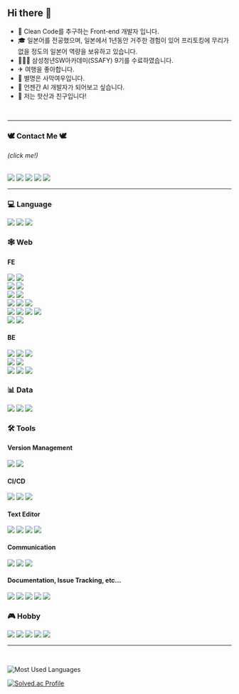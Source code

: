 ## Hi there 👋

- 🌱 Clean Code를 추구하는 Front-end 개발자 입니다.
- 🎓︎ 일본어를 전공했으며, 일본에서 1년동안 거주한 경험이 있어 프리토킹에 무리가 없을 정도의 일본어 역량을 보유하고 있습니다.
- 🧑🏻‍💻 삼성청년SW아카데미(SSAFY) 9기를 수료하였습니다.
- ✈ 여행을 좋아합니다.
- 🐾 별명은 사막여우입니다.
- 💭 언젠간 AI 개발자가 되어보고 싶습니다.
- 👬 저는 핫산과 친구입니다!

<br/>

---

### 🕊 Contact Me 🕊
###### (click me!)
<a href="https://www.linkedin.com/in/gijeong-shin-213666264" target="_blank"><img src="https://img.shields.io/badge/LinkedIn-0A66C2?style=flat-square&logo=linkedin&logoColor=white"/></a> <!-- LinkedIn -->
<a href="https://foxpolio.notion.site/Gi-Jeong-Shin-s-Portfolio-15f24350dccd421b8b226576c0aba588?pvs=4" target="_blank"><img src="https://img.shields.io/badge/Portfolio-000000?style=flat-square&logo=Notion&logoColor=white"/></a> <!-- Notion 마크 -->
<a href="https://467shin.tistory.com/" target="_blank"><img src="https://img.shields.io/badge/Tistory-ffffff?style=flat-square&logo=Tistory&logoColor=black"/></a>
<a href="https://www.instagram.com/467shin.ssafy/" target="_blank"><img src="https://img.shields.io/badge/Instagram-E4405F?style=flat-square&logo=Instagram&logoColor=white"/></a>
<a href="mailto:467shin@gmail.com" target="_blank"><img src="https://img.shields.io/badge/Gmail-EA4335?style=flat-square&logo=gmail&logoColor=white"/></a>

---

### 💻 Language

<img src="https://img.shields.io/badge/Python-3766AB?style=flat-square&logo=Python&logoColor=white"/></a> <!-- 파이썬 마크 -->
<img src="https://img.shields.io/badge/JavaScript-F7DF1E?style=flat-square&logo=JavaScript&logoColor=black"/></a> <!-- JS 마크 -->
<img src="https://img.shields.io/badge/TypeScript-3178C6?style=flat-square&logo=TypeScript&logoColor=white"/></a> <!-- TS 마크 -->

### 🕸️ Web

#### FE
<img src="https://img.shields.io/badge/HTML5-E34F26?style=flat-square&logo=HTML5&logoColor=white"/></a> <!-- HTML 마크 -->
<img src="https://img.shields.io/badge/CSS3-1572B6?style=flat-square&logo=CSS3&logoColor=white"/></a> <!-- CSS 마크 -->
<br/>
<img src="https://img.shields.io/badge/React-61DAFB?style=flat-square&logo=React&logoColor=white"/></a> <!-- React 마크 -->
<img src="https://img.shields.io/badge/Vue.js-4FC08D?style=flat-square&logo=Vue.js&logoColor=white"/></a> <!-- Vue 마크 -->
<br/>
<img src="https://img.shields.io/badge/Redux-764ABC?style=flat-square&logo=Redux&logoColor=white"/></a> <!-- Redux 마크 -->
<img src="https://img.shields.io/badge/Vuex-4FC08D?style=flat-square&logo=Vue.js&logoColor=white"/></a> <!-- Vuex 마크 -->
<br/>
<img src="https://img.shields.io/badge/SCSS-CC6699?style=flat-square&logo=sass&logoColor=white"/></a> <!-- SCSS 마크 -->
<img src="https://img.shields.io/badge/Tailwind CSS-06B6D4?style=flat-square&logo=tailwind css&logoColor=white"/></a> <!-- Tailwind CSS 마크 -->
<img src="https://img.shields.io/badge/Bootstrap-7952B3?style=flat-square&logo=bootstrap&logoColor=white"/></a> <!-- bootstrap 마크 -->
<br/>
<img src="https://img.shields.io/badge/Vite-646CFF?style=flat-square&logo=Vite&logoColor=white"/></a> <!-- Vite 마크 -->
<img src="https://img.shields.io/badge/Swiper-6332F6?style=flat-square&logo=swiper&logoColor=white"/></a> <!-- Swiper js 마크 -->
<img src="https://img.shields.io/badge/Chart.js-FF6384?style=flat-square&logo=Chart.js&logoColor=white"/></a> <!-- Chart js 마크 -->
<img src="https://img.shields.io/badge/Three.js-000000?style=flat-square&logo=Three.js&logoColor=white"/></a> <!-- Three js 마크 -->
<br/>
<img src="https://img.shields.io/badge/ESLint-4B32C3?style=flat-square&logo=ESLint&logoColor=white"/></a> <!-- ESLint 마크 -->
<img src="https://img.shields.io/badge/Prettier-F7B93E?style=flat-square&logo=Prettier&logoColor=black"/></a> <!-- Prettier 마크 -->


#### BE
<img src="https://img.shields.io/badge/Django-092E20?style=flat-square&logo=Django&logoColor=white"/></a> <!-- Django 마크 -->
<img src="https://img.shields.io/badge/Express-000000?style=flat-square&logo=Express&logoColor=white"/></a> <!-- Express 마크 -->
<img src="https://img.shields.io/badge/Flask-000000?style=flat-square&logo=Flask&logoColor=white"/></a> <!-- Flask 마크 -->
<br/>
<img src="https://img.shields.io/badge/SQLite-003B57?style=flat-square&logo=SQLite&logoColor=white"/></a> <!-- SQLite 마크 -->
<img src="https://img.shields.io/badge/MongoDB-47A248?style=flat-square&logo=mongodb&logoColor=white"/></a> <!-- MongoDB 마크 -->
<br/>
<img src="https://img.shields.io/badge/JWT-000000?style=flat-square&logo=jsonwebtokens&logoColor=white"/></a> <!-- JWS 마크 -->
<img src="https://img.shields.io/badge/Mongoose-880000?style=flat-square&logo=mongoose&logoColor=white"/></a> <!-- Mongoose 마크 -->
<img src="https://img.shields.io/badge/Google Firebase-FFCA28?style=flat-square&logo=Firebase&logoColor=black"/></a> <!-- Firebase 마크 -->

### 📊 Data

<img src="https://img.shields.io/badge/jupyter-F37626?style=flat-square&logo=Jupyter&logoColor=white"/></a> <!-- 주피터 마크 -->
<img src="https://img.shields.io/badge/numpy-013243?style=flat-square&logo=Numpy&logoColor=white"/></a> <!-- np 마크 -->
<img src="https://img.shields.io/badge/pandas-150458?style=flat-square&logo=Pandas&logoColor=white"/></a> <!-- pd 마크 -->
<br>

### 🛠️ Tools

#### Version Management
<img src="https://img.shields.io/badge/GitHub-181717?style=flat-square&logo=github&logoColor=white"/></a> <!-- GitHub 마크 -->
<img src="https://img.shields.io/badge/GitLab-181717?style=flat-square&logo=gitlab&logoColor=white"/></a> <!-- GitLab 마크 -->
<br/>

#### CI/CD
<img src="https://img.shields.io/badge/AWS-232F3E?style=flat-square&logo=amazonwebservices&logoColor=white"/></a> <!-- AWS 마크 -->
<img src="https://img.shields.io/badge/Amazon EC2-FF9900?style=flat-square&logo=amazonec2&logoColor=white"/></a> <!-- EC2 마크 -->
<img src="https://img.shields.io/badge/Oracle Cloud-F80000?style=flat-square&logo=oracle&logoColor=white"/></a> <!-- EC2 마크 -->
<br/>

#### Text Editor
<img src="https://img.shields.io/badge/VSCode-007ACC?style=flat-square&logo=visualstudiocode&logoColor=white"/></a> <!-- VS code 마크 -->
<img src="https://img.shields.io/badge/Anaconda-44A833?style=flat-square&logo=anaconda&logoColor=white"/></a> <!-- Anaconda 마크 -->
<img src="https://img.shields.io/badge/PyCharm-000000?style=flat-square&logo=pycharm&logoColor=white"/></a> <!-- Pycharm 마크 -->
<img src="https://img.shields.io/badge/Atom-66595C?style=flat-square&logo=atom&logoColor=white"/></a> <!-- Atom 마크 -->
<br>

#### Communication
<img src="https://img.shields.io/badge/Mattermost-0058CC?style=flat-square&logo=mattermost&logoColor=white"/></a> <!-- Mattermost 마크 -->
<img src="https://img.shields.io/badge/Slack-4A154B?style=flat-square&logo=slack&logoColor=white"/></a> <!-- Slack 마크 -->
<img src="https://img.shields.io/badge/Discord-5865F2?style=flat-square&logo=Discord&logoColor=white"/></a> <!-- Discord 마크 -->
<br>

#### Documentation, Issue Tracking, etc...
<img src="https://img.shields.io/badge/Markdown-000000?style=flat-square&logo=markdown&logoColor=white"/></a> <!-- Markdown 마크 -->
<img src="https://img.shields.io/badge/Notion-000000?style=flat-square&logo=Notion&logoColor=white"/></a> <!-- Notion 마크 -->
<img src="https://img.shields.io/badge/Jira-0052CC?style=flat-square&logo=jira software&logoColor=white"/></a> <!-- Jira 마크 -->
<img src="https://img.shields.io/badge/Figma-F24E1E?style=flat-square&logo=figma&logoColor=white"/></a> <!-- Figma 마크 -->
<img src="https://img.shields.io/badge/Postman-FF6C37?style=flat-square&logo=postman&logoColor=white"/></a> <!-- Postman 마크 -->
<br>

### 🎮 Hobby
<img src="https://img.shields.io/badge/Steam-000000?style=flat-square&logo=Steam&logoColor=white"/></a> <!-- Steam 마크 -->
<img src="https://img.shields.io/badge/Youtube-FF0000?style=flat-square&logo=Youtube&logoColor=white"/></a> <!-- Youtube 마크 -->
<img src="https://img.shields.io/badge/Youtube Music-FF0000?style=flat-square&logo=Youtubemusic&logoColor=white"/></a> <!-- Youtube Music 마크 -->
<img src="https://img.shields.io/badge/Nintendo Switch-E60012?style=flat-square&logo=nintendoswitch&logoColor=white"/></a> <!-- Nintendo switch 마크 -->
<img src="https://img.shields.io/badge/Pokemon-FFCB05?style=flat-square&logo=pokemon&logoColor=black"/></a> <!-- Pokemon 마크 -->
<br>



---

<!-- ![stats](https://github-readme-stats.vercel.app/api?username=467shin&&show_icons=true&theme=nord) <!-- Github 스탯 --><br>

![Most Used Languages](https://github-readme-stats-git-masterrstaa-rickstaa.vercel.app/api/top-langs/?username=467shin&&show_icons=true&theme=nord&layout=compact)
<!-- &hide_border=true&title_color=004386&icon_color=004386&layout=compact) -->

[![Solved.ac Profile](http://mazassumnida.wtf/api/v2/generate_badge?boj=467shin)](https://solved.ac/467shin/)

<!--
**467shin/467shin** is a ✨ _special_ ✨ repository because its `README.md` (this file) appears on your GitHub profile.

Here are some ideas to get you started:

- 🔭 I’m currently working on ...
- 🌱 I’m currently learning ...
- 👯 I’m looking to collaborate on ...
- 🤔 I’m looking for help with ...
- 💬 Ask me about ...
- 📫 How to reach me: ...
- 😄 Pronouns: ...
- ⚡ Fun fact: ...
-->
